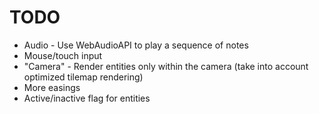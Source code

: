 # TODO

- Audio - Use WebAudioAPI to play a sequence of notes
- Mouse/touch input
- "Camera" - Render entities only within the camera (take into account optimized tilemap rendering)
- More easings
- Active/inactive flag for entities

